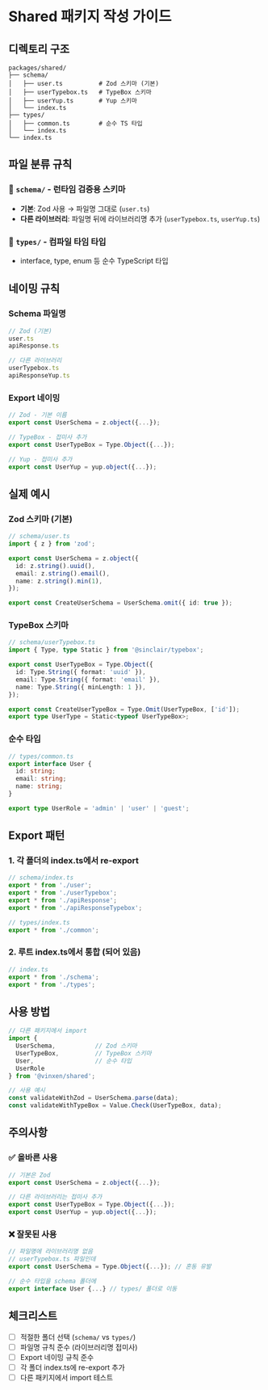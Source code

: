 # Shared 패키지 작성 가이드

## 디렉토리 구조

```
packages/shared/
├── schema/
│   ├── user.ts          # Zod 스키마 (기본)
│   ├── userTypebox.ts   # TypeBox 스키마
│   ├── userYup.ts       # Yup 스키마
│   └── index.ts
├── types/
│   ├── common.ts        # 순수 TS 타입
│   └── index.ts
└── index.ts
```

## 파일 분류 규칙

### 📁 `schema/` - 런타임 검증용 스키마
- **기본**: Zod 사용 → 파일명 그대로 (`user.ts`)
- **다른 라이브러리**: 파일명 뒤에 라이브러리명 추가 (`userTypebox.ts`, `userYup.ts`)

### 📁 `types/` - 컴파일 타임 타입
- interface, type, enum 등 순수 TypeScript 타입

## 네이밍 규칙

### Schema 파일명
```typescript
// Zod (기본)
user.ts
apiResponse.ts

// 다른 라이브러리
userTypebox.ts
apiResponseYup.ts
```

### Export 네이밍
```typescript
// Zod - 기본 이름
export const UserSchema = z.object({...});

// TypeBox - 접미사 추가
export const UserTypeBox = Type.Object({...});

// Yup - 접미사 추가  
export const UserYup = yup.object({...});
```

## 실제 예시

### Zod 스키마 (기본)
```typescript
// schema/user.ts
import { z } from 'zod';

export const UserSchema = z.object({
  id: z.string().uuid(),
  email: z.string().email(),
  name: z.string().min(1),
});

export const CreateUserSchema = UserSchema.omit({ id: true });
```

### TypeBox 스키마
```typescript
// schema/userTypebox.ts
import { Type, type Static } from '@sinclair/typebox';

export const UserTypeBox = Type.Object({
  id: Type.String({ format: 'uuid' }),
  email: Type.String({ format: 'email' }),
  name: Type.String({ minLength: 1 }),
});

export const CreateUserTypeBox = Type.Omit(UserTypeBox, ['id']);
export type UserType = Static<typeof UserTypeBox>;
```

### 순수 타입
```typescript
// types/common.ts
export interface User {
  id: string;
  email: string;
  name: string;
}

export type UserRole = 'admin' | 'user' | 'guest';
```

## Export 패턴

### 1. 각 폴더의 index.ts에서 re-export
```typescript
// schema/index.ts
export * from './user';
export * from './userTypebox';
export * from './apiResponse';
export * from './apiResponseTypebox';

// types/index.ts
export * from './common';
```

### 2. 루트 index.ts에서 통합 (되어 있음)
```typescript
// index.ts
export * from './schema';
export * from './types';
```

## 사용 방법

```typescript
// 다른 패키지에서 import
import { 
  UserSchema,           // Zod 스키마
  UserTypeBox,          // TypeBox 스키마
  User,                 // 순수 타입
  UserRole 
} from '@vinxen/shared';

// 사용 예시
const validateWithZod = UserSchema.parse(data);
const validateWithTypeBox = Value.Check(UserTypeBox, data);
```

## 주의사항

### ✅ 올바른 사용
```typescript
// 기본은 Zod
export const UserSchema = z.object({...});

// 다른 라이브러리는 접미사 추가
export const UserTypeBox = Type.Object({...});
export const UserYup = yup.object({...});
```

### ❌ 잘못된 사용
```typescript
// 파일명에 라이브러리명 없음
// userTypebox.ts 파일인데
export const UserSchema = Type.Object({...}); // 혼동 유발

// 순수 타입을 schema 폴더에
export interface User {...} // types/ 폴더로 이동
```

## 체크리스트

- [ ] 적절한 폴더 선택 (`schema/` vs `types/`)
- [ ] 파일명 규칙 준수 (라이브러리명 접미사)
- [ ] Export 네이밍 규칙 준수
- [ ] 각 폴더 index.ts에 re-export 추가
- [ ] 다른 패키지에서 import 테스트